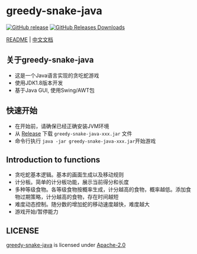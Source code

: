 # greedy-snake-java
[![GitHub release](https://img.shields.io/github/v/tag/DongyangHu/greedy-snake-java.svg?label=release)](https://github.com/DongyangHu/greedy-snake-java/releases)
[![GitHub Releases Downloads](https://img.shields.io/github/downloads/DongyangHu/greedy-snake-java/total.svg?logo=github)](https://somsubhra.github.io/github-release-stats/?username=DongyangHu&repository=greedy-snake-java)

[README](README.md) | [中文文档](README_zh.md)

## 关于greedy-snake-java
- 这是一个Java语言实现的贪吃蛇游戏
- 使用JDK1.8版本开发
- 基于Java GUI, 使用Swing/AWT包

## 快速开始
- 在开始前，请确保已经正确安装JVM环境
- 从 [Release](https://github.com/DongyangHu/greedy-snake-java/releases) 下载 `greedy-snake-java-xxx.jar` 文件
- 命令行执行 `java -jar greedy-snake-java-xxx.jar`开始游戏

## Introduction to functions
- 贪吃蛇基本逻辑。基本的画面生成以及移动规则
- 计分板。简单的计分板功能，展示当前得分和长度
- 多种等级食物。各等级食物按概率生成，计分越高的食物，概率越低。添加食物过期策略，计分越高的食物，存在时间越短
- 难度动态控制。随分数的增加蛇的移动速度越快，难度越大
- 游戏开始/暂停能力

## LICENSE
[greedy-snake-java](https://github.com/DongyangHu/greedy-snake-java) is licensed under [Apache-2.0](LICENSE)





